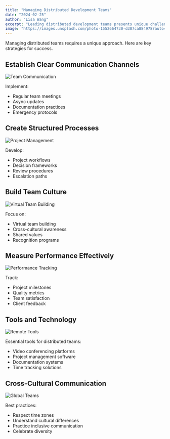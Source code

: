 ```yaml
---
title: "Managing Distributed Development Teams"
date: "2024-02-25"
author: "Lisa Wang"
excerpt: "Leading distributed development teams presents unique challenges. Discover strategies for effective remote team management."
image: "https://images.unsplash.com/photo-1552664730-d307ca884978?auto=format&fit=crop&q=80"
---
```


Managing distributed teams requires a unique approach. Here are key strategies for success.

## Establish Clear Communication Channels

![Team Communication](https://images.unsplash.com/photo-1600880292203-757bb62b4baf?auto=format&fit=crop&q=80)

Implement:
- Regular team meetings
- Async updates
- Documentation practices
- Emergency protocols

## Create Structured Processes

![Project Management](https://images.unsplash.com/photo-1507925921958-8a62f3d1a50d?auto=format&fit=crop&q=80)

Develop:
- Project workflows
- Decision frameworks
- Review procedures
- Escalation paths

## Build Team Culture

![Virtual Team Building](https://images.unsplash.com/photo-1591115765373-5207764f72e7?auto=format&fit=crop&q=80)

Focus on:
- Virtual team building
- Cross-cultural awareness
- Shared values
- Recognition programs

## Measure Performance Effectively

![Performance Tracking](https://images.unsplash.com/photo-1460925895917-afdab827c52f?auto=format&fit=crop&q=80)

Track:
- Project milestones
- Quality metrics
- Team satisfaction
- Client feedback

## Tools and Technology

![Remote Tools](https://images.unsplash.com/photo-1531403009284-440f080d1e12?auto=format&fit=crop&q=80)

Essential tools for distributed teams:
- Video conferencing platforms
- Project management software
- Documentation systems
- Time tracking solutions

## Cross-Cultural Communication

![Global Teams](https://images.unsplash.com/photo-1582213782179-e0d53f98f2ca?auto=format&fit=crop&q=80)

Best practices:
- Respect time zones
- Understand cultural differences
- Practice inclusive communication
- Celebrate diversity